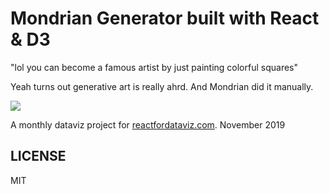 
# Mondrian Generator built with React & D3

"lol you can become a famous artist by just painting colorful squares"

Yeah turns out generative art is really ahrd. And Mondrian did it manually.

[![](https://i.imgur.com/WsTE08g.png)](https://twitter.com/Swizec/status/1191146087274274816)

A monthly dataviz project for [reactfordataviz.com](https://reactfordataviz.com). November 2019

## LICENSE

MIT